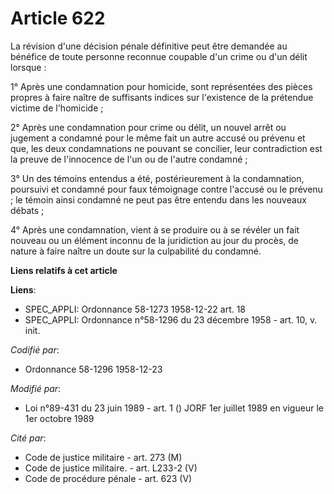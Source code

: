 # Article 622

La révision d'une décision pénale définitive peut être demandée au bénéfice de toute personne reconnue coupable d'un crime ou
d'un délit lorsque :

1° Après une condamnation pour homicide, sont représentées des pièces propres à faire naître de suffisants indices sur
l'existence de la prétendue victime de l'homicide ;

2° Après une condamnation pour crime ou délit, un nouvel arrêt ou jugement a condamné pour le même fait un autre accusé ou
prévenu et que, les deux condamnations ne pouvant se concilier, leur contradiction est la preuve de l'innocence de l'un ou de
l'autre condamné ;

3° Un des témoins entendus a été, postérieurement à la condamnation, poursuivi et condamné pour faux témoignage contre
l'accusé ou le prévenu ; le témoin ainsi condamné ne peut pas être entendu dans les nouveaux débats ;

4° Après une condamnation, vient à se produire ou à se révéler un fait nouveau ou un élément inconnu de la juridiction au
jour du procès, de nature à faire naître un doute sur la culpabilité du condamné.

**Liens relatifs à cet article**

**Liens**:

  - SPEC_APPLI: Ordonnance 58-1273 1958-12-22 art. 18
  - SPEC_APPLI: Ordonnance n°58-1296 du 23 décembre 1958 - art. 10, v. init.

_Codifié par_:

  - Ordonnance 58-1296 1958-12-23

_Modifié par_:

  - Loi n°89-431 du 23 juin 1989 - art. 1 () JORF 1er juillet 1989 en vigueur le 1er octobre 1989

_Cité par_:

  - Code de justice militaire - art. 273 (M)
  - Code de justice militaire. - art. L233-2 (V)
  - Code de procédure pénale - art. 623 (V)
